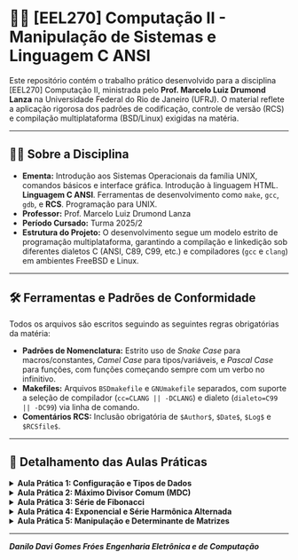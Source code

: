 # 👨‍💻 [EEL270] Computação II - Manipulação de Sistemas e Linguagem C ANSI

Este repositório contém o trabalho prático desenvolvido para a disciplina [EEL270] Computação II, ministrada pelo **Prof. Marcelo Luiz Drumond Lanza** na Universidade Federal do Rio de Janeiro (UFRJ). O material reflete a aplicação rigorosa dos padrões de codificação, controle de versão (RCS) e compilação multiplataforma (BSD/Linux) exigidas na matéria.

-----

## 👨‍🏫 Sobre a Disciplina

  * **Ementa:** Introdução aos Sistemas Operacionais da família UNIX, comandos básicos e interface gráfica. Introdução à linguagem HTML. **Linguagem C ANSI**. Ferramentas de desenvolvimento como `make`, `gcc`, `gdb`, e **RCS**. Programação para UNIX.
  * **Professor:** Prof. Marcelo Luiz Drumond Lanza
  * **Período Cursado:** Turma 2025/2
  * **Estrutura do Projeto:** O desenvolvimento segue um modelo estrito de programação multiplataforma, garantindo a compilação e linkedição sob diferentes dialetos C (ANSI, C89, C99, etc.) e compiladores (`gcc` e `clang`) em ambientes FreeBSD e Linux.

-----

## 🛠️ Ferramentas e Padrões de Conformidade

Todos os arquivos são escritos seguindo as seguintes regras obrigatórias da matéria:

  * **Padrões de Nomenclatura:** Estrito uso de *Snake Case* para macros/constantes, *Camel Case* para tipos/variáveis, e *Pascal Case* para funções, com funções começando sempre com um verbo no infinitivo.
  * **Makefiles:** Arquivos `BSDmakefile` e `GNUmakefile` separados, com suporte a seleção de compilador (`cc=CLANG || -DCLANG`) e dialeto (`dialeto=C99 || -DC99`) via linha de comando.
  * **Comentários RCS:** Inclusão obrigatória de `$Author$`, `$Date$`, `$Log$` e `$RCSfile$`.

-----

## 📂 Detalhamento das Aulas Práticas

<details>
<summary><b>Aula Prática 1: Configuração e Tipos de Dados</b></summary>

| Tópicos Abordados | Desafio Principal | Ferramentas C |
| :--- | :--- | :--- |
| Configuração de ambiente UNIX (`screen`, `ssh`). | Aplicação de cores ANSI e manipulação de `sizeof` com alinhamento dinâmico. | `printf` (incluindo cores ANSI), `strlen`, `sizeof`, Operador Ternário. |

#### Arquivos e Funções

| Arquivo | Função / Objetivo | Descrição |
| :--- | :--- | :--- |
| `aula0101.c` | `main` | Exibe as 256 cores ASCII do terminal em notação decimal. |
| `aula0102.c` | `main` | Exibe as 256 cores ASCII em notação **hexadecimal**. |
| `aula0103.c` | `ExibirCabecalho` / `ExibirHifens` | Exibe um cabeçalho de coluna (0 a 9999) com formatação e uma linha de hífens. |
| `aula0104.c` | `main` | Recebe um nome via CLI, junta os argumentos e o exibe **centralizado** em uma tela de 100 colunas. |
| `aula0105.c` | `main` | Exibe os tamanhos (`sizeof`) dos 5 tipos básicos, modificadores de sinal e largura, usando o operador ternário para concordância de "byte/bytes". |
| `aula0106.c` | `main` | Exibe os tamanhos (`sizeof`) das **combinações** válidas de tipos e modificadores. |

</details>

<details>
---
<summary><b>Aula Prática 2: Máximo Divisor Comum (MDC)</b></summary>

| Tópicos Abordados | Desafio Principal | Estruturas |
| :--- | :--- | :--- |
| Implementação do MDC com múltiplas estruturas de controle. | Criação de uma biblioteca estática (`libmatematica-recursao.a`) e seu uso na linkedição. | Recursividade, `do...while`, `for`, `while`. |

#### Arquivos e Funções

| Arquivo | Função / Objetivo | Descrição |
| :--- | :--- | :--- |
| `aula0201.h` | Protótipo `CalcularMaximoDivisorComum` | Define o tipo `ull` e o protótipo da função MDC. |
| `aula0201a.c` | `CalcularMaximoDivisorComum` | Implementação do MDC usando **Recursividade**. |
| `aula0201b.c` | `CalcularMaximoDivisorComum` | Implementação do MDC usando `do...while`. |
| `aula0201c.c` | `CalcularMaximoDivisorComum` | Implementação do MDC usando `for`. |
| `aula0201d.c` | `CalcularMaximoDivisorComum` | Implementação do MDC usando `while`. |
| `aula0202.c` | `main` | Programa de teste que recebe dois números via CLI, exibe o MDC e trata erros (ex: `MDC(0, 0) = 0` - erro). |

</details>

<details>

<summary><b>Aula Prática 3: Série de Fibonacci</b></summary>

| Tópicos Abordados | Desafio Principal | Estruturas |
| :--- | :--- | :--- |
| Implementação da Série de Fibonacci com múltiplas estruturas. | Tratamento de *Overflow* (retorno de `ULLONG_MAX` se $F(n) > \text{ULLONG\_MAX}$). | Recursividade, `do...while`, `for`, `while`. |

#### Arquivos e Funções

| Arquivo | Função / Objetivo | Descrição |
| :--- | :--- | :--- |
| `aula0301.h` | Protótipo `CalcularTermoSerieFibonacci` | Define os tipos `us`, `ull` e o protótipo da função Fibonacci. |
| `aula0301a.c` | `CalcularTermoSerieFibonacci` | Implementação da Série de Fibonacci usando **Recursividade**. |
| `aula0301b.c` | `CalcularTermoSerieFibonacci` | Implementação da Série de Fibonacci usando `do...while`. |
| `aula0301c.c` | `CalcularTermoSerieFibonacci` | Implementação da Série de Fibonacci usando `for`. |
| `aula0301d.c` | `CalcularTermoSerieFibonacci` | Implementação da Série de Fibonacci usando `while`. |
| `aula0302.c` | `main` | Programa de teste que exibe o termo Fibonacci ou mensagens de erro. |

</details>

<details>

<summary><b>Aula Prática 4: Exponencial e Série Harmônica Alternada</b></summary>

| Tópicos Abordados | Desafio Principal | Ferramentas / Estruturas |
| :--- | :--- | :--- |
| Cálculo de Exponencial ($x^n$). | Cálculo da Série Harmônica Alternada $S(n)$ com critério de parada dinâmico baseado no percentual $P$. | Recursividade, `do...while`, `for`, `while`, `strtod`, `strtof`, `fabsf`, `math.h`. |

#### Arquivos e Funções

| Arquivo | Função / Objetivo | Descrição |
| :--- | :--- | :--- |
| `aula0401.h` | Protótipos | Define `CalcularExponencial` e `CalcularSerieHarmonicaAlternada`. |
| `aula0401a.c` a `0401d.c` | `CalcularExponencial` | Implementações do exponencial para recursividade, `do...while`, `for` e `while`, respectivamente. |
| `aula0403a.c` a `0403d.c` | `CalcularSerieHarmonicaAlternada` | Implementações da Série Harmônica Alternada usando as versões correspondentes de `CalcularExponencial` (via bibliotecas estáticas). |
| `aula0403e.c` | `CalcularSerieHarmonicaAlternada` | Implementação da série usando a função `powf` da biblioteca `math.h`. |
| `aula0404.c` | `main` | Programa de teste da série. Recebe percentual $P$ e exibe a série até que $|S(N)-S(N-1)| < P \cdot S(N-1)$. |

</details>
    
<details>

<summary><b>Aula Prática 5: Manipulação e Determinante de Matrizes</b></summary>

| Tópicos Abordados | Desafio Principal | Foco do Cálculo |
| :--- | :--- | :--- |
| Representação e manipulação de Matrizes $100 \times 100$ (alocação estática). | Implementar o cálculo de determinante como um *roteador* para ordens 1, 2, 3 (Sarrus) e $\ge 4$ (Laplace/Recursão). | Determinante de matrizes de ordem 1, 2 e 3. |

#### Arquivos e Funções

| Arquivo | Função / Objetivo | Descrição |
| :--- | :--- | :--- |
| `aula0501.h` | Protótipos | Define as macros `NUMERO_MAXIMO_LINHAS` (100), `tipoErros`, e os protótipos de `ExibirMatriz`, `MultiplicarMatrizes`, `ObterMatrizTransposta`, `CalcularMenorComplementar`, `CalcularComplementoAlgebrico` e `CalcularDeterminanteMatriz`. |
| `aula0501.c` | `ExibirMatriz` | Exibe a matriz formatada com no mínimo 10 casas decimais e barras verdes/negrito. |
| `aula0501.c` | `MultiplicarMatrizes` | Calcula o produto $A \times B$ de matrizes. |
| `aula0501.c` | `ObterMatrizTransposta` | Calcula a matriz transposta. |
| `aula0501.c` | `CalcularDeterminanteMatriz` | Função principal do determinante: implementa logicamente os casos $N=1, 2, 3$ (Sarrus) e roteia para Laplace em $N \ge 4$. |
| `aula0501.c` | `CalcularMenorComplementar` / `CalcularComplementoAlgebrico` | Implementações auxiliares mínimas (apenas `return ok;` ou lógica completa) para suporte ao Teorema de Laplace. |
| `aula0502.c` | `main` | Programa de teste para `ExibirMatriz`. Lê linhas, colunas e elementos, e exibe a matriz. |
| `aula0503.c` | `main` | Programa de teste para `MultiplicarMatrizes`. Lê duas matrizes, calcula o produto e exibe as três matrizes. |
| `aula0504.c` | `main` | Programa de teste para `ObterMatrizTransposta`. Lê a matriz, calcula e exibe a transposta. |
| `aula0505.c` | `main` | Programa de teste para `CalcularDeterminanteMatriz`. Lê a ordem, elementos, exibe a matriz e o determinante (mínimo 5 casas decimais). |
| `aula0506.c` | `main` | Programa de teste para `CalcularMenorComplementar`. Lê ordem, linha/coluna e elementos, exibe a matriz e o **valor** do menor complementar. |

</details>

-----

***Danilo Davi Gomes Fróes***
***Engenharia Eletrônica e de Computação***
